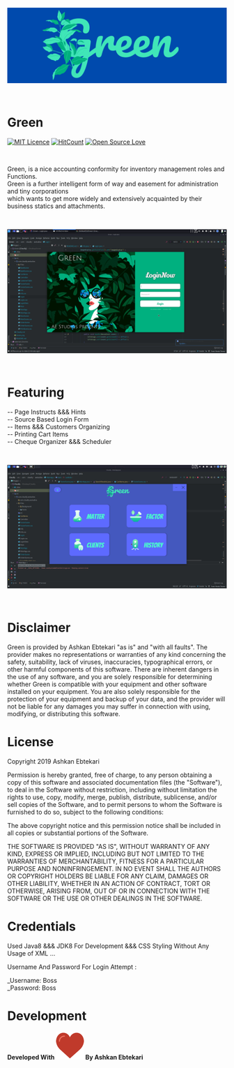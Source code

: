 ![Header](Green.png)



</br>

# Green

[![MIT Licence](https://badges.frapsoft.com/os/mit/mit.svg?v=103)](https://opensource.org/licenses/mit-license.php)
[![HitCount](http://hits.dwyl.com/AshkanE11/https://githubcom/AshkanE11/Greengit.svg)](http://hits.dwyl.com/AshkanE11/https://githubcom/AshkanE11/Greengit)
[![Open Source Love](https://badges.frapsoft.com/os/v3/open-source.svg?v=103)](https://github.com/ellerbrock/open-source-badges/)

</br>

Green, is a nice accounting conformity for inventory management roles and Functions.</br>
Green is a further intelligent form of way and easement for administration and tiny corporations</br>
which wants to get more widely and extensively acquainted by their business statics and attachments.

</br>

![Header](login.png)

</br>

# Featuring

-- Page Instructs &&& Hints </br>
-- Source Based Login Form </br>
-- Items &&& Customers Organizing </br>
-- Printing Cart Items </br>
-- Cheque Organizer &&& Scheduler </br>

</br>

![Header](appscreen.png)

</br>

# Disclaimer

Green is provided by Ashkan Ebtekari "as is" and "with all faults". The provider makes no representations or warranties of any kind concerning
the safety, suitability, lack of viruses, inaccuracies, typographical errors, or other harmful components of this software.
There are inherent dangers in the use of any
software, and you are solely responsible for determining whether Green is compatible with your equipment and other software installed on your equipment.
You are also solely responsible for the protection of your equipment and backup of your data, and the provider will not be liable for any damages
you may suffer in connection with using, modifying, or distributing this software.

# License

Copyright 2019 Ashkan Ebtekari

Permission is hereby granted, free of charge, to any person obtaining a copy of this software and associated documentation files (the "Software"), to deal in the Software without restriction, including without limitation the rights to use, copy, modify, merge, publish, distribute, sublicense, and/or sell copies of the Software, and to permit persons to whom the Software is furnished to do so, subject to the following conditions:

The above copyright notice and this permission notice shall be included in all copies or substantial portions of the Software.

THE SOFTWARE IS PROVIDED "AS IS", WITHOUT WARRANTY OF ANY KIND, EXPRESS OR IMPLIED, INCLUDING BUT NOT LIMITED TO THE WARRANTIES OF MERCHANTABILITY, FITNESS FOR A PARTICULAR PURPOSE AND NONINFRINGEMENT. IN NO EVENT SHALL THE AUTHORS OR COPYRIGHT HOLDERS BE LIABLE FOR ANY CLAIM, DAMAGES OR OTHER LIABILITY, WHETHER IN AN ACTION OF CONTRACT, TORT OR OTHERWISE, ARISING FROM, OUT OF OR IN CONNECTION WITH THE SOFTWARE OR THE USE OR OTHER DEALINGS IN THE SOFTWARE.


# Credentials

Used Java8 &&& JDK8 For Development &&& CSS Styling Without Any Usage of XML ...

Username And Password For Login Attempt :

_Username: Boss </br>
_Password: Boss </br>


# Development

**Developed With ![Header](LOVE.png)  By Ashkan Ebtekari**


